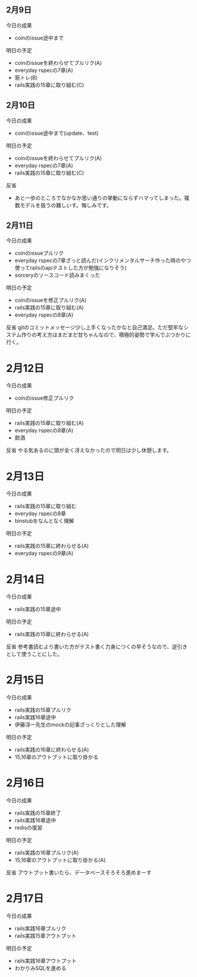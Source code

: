 ## 2月9日
今日の成果
- coinのissue途中まで

明日の予定
- coinのissueを終わらせてプルリク(A)
- everyday rspecの7章(A)
- 筋トレ(B)
- rails実践の15章に取り組む(C)

## 2月10日
今日の成果
- coinのissue途中まで(update、test)

明日の予定
- coinのissueを終わらせてプルリク(A)
- everyday rspecの7章(A)
- rails実践の15章に取り組む(C)

反省
- あと一歩のところでなかなか思い通りの挙動にならずハマってしまった。複数モデルを扱うの難しいす。悔しみです。

## 2月11日
今日の成果
- coinのissueプルリク
- everyday rspecの7章ざっと読んだ(インクリメンタルサーチ作った時のやつ使ってrailsのapiテストした方が勉強になりそう)
- sorceryのソースコード読みまくった

明日の予定
- coinのissueを修正プルリク(A)
- rails実践の15章に取り組む(A)
- everyday rspecの8章(A)

反省
gitのコミットメッセージ少し上手くなったかなと自己満足。ただ堅牢なシステム作りの考え方はまだまだ甘ちゃんなので、積極的姿勢で学んでぶつかりに行く。

# 2月12日
今日の成果
- coinのissue修正プルリク

明日の予定
- rails実践の15章に取り組む(A)
- everyday rspecの8章(A)
- 飲酒

反省
やる気あるのに頭が全く冴えなかったので明日は少し休憩します。

# 2月13日
今日の成果
- rails実践の15章に取り組む
- everyday rspecの8章
- binstubをなんとなく理解

明日の予定
- rails実践の15章に終わらせる(A)
- everyday rspecの9章(A)


# 2月14日
今日の成果
- rails実践の15章途中

明日の予定
- rails実践の15章に終わらせる(A)

反省
参考書読むより書いた方がテスト書く力身につくの早そうなので、逆引きとして使うことにした。

# 2月15日
今日の成果
- rails実践の15章プルリク
- rails実践16章途中
- 伊藤淳一先生のmockの記事ざっくりとした理解

明日の予定
- rails実践の16章に終わらせる(A)
- 15,16章のアウトプットに取り掛かる

# 2月16日
今日の成果
- rails実践の15章終了
- rails実践16章途中
- redisの復習

明日の予定
- rails実践の16章プルリク(A)
- 15,16章のアウトプットに取り掛かる(A)

反省
アウトプット書いたら、データベースそろそろ進めまーす

# 2月17日
今日の成果
- rails実践16章プルリク
- rails実践15章アウトプット

明日の予定
- rails実践16章アウトプット
- わかりみSQLを進める
